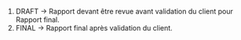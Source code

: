 
1. DRAFT -> Rapport devant être revue avant validation du client pour Rapport final.
2. FINAL -> Rapport final après validation du client.